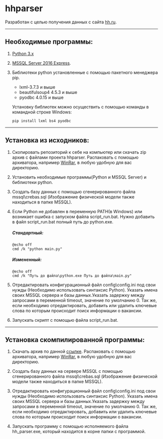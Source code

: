 # hhparser

Разработан с целью получения данных с сайта [hh.ru](http://hh.ru).

***

## Необходимые программы:

1) [Python 3.x](https://www.python.org/downloads/)

2) [MSSQL Server 2016 Express](https://www.microsoft.com/ru-ru/sql-server/sql-server-editions-express).

3) Библиотеки python установленные с помощью пакетного менеджера pip.
   - lxml-3.7.3 и выше
   - beautifulsoup4 4.5.3 и выше
   - pyodbc 4.0.15 и выше

   Установку библиотек можно осуществить с помощью команды в командной строке Windows:
   ```
   pip install lxml bs4 pyodbc
   ```
***

## Установка из исходников:

1) Скопировать репозиторий к себе на компьютер или скачать zip архив с файлами проекта hhparser. Распаковать с помощью архиватора, например [WinRar](http://www.win-rar.ru/download/), в любую удобную для вас директорию. 

2) Установить необходимые программы(Python и MSSQL Server) и библиотеки python.

3) Создать базу данных с помощью сгенерированного файла mssql\crebas.sql (Изображение физической модели также находиться в папке MSSQL).

4) Если Python не добавлен в переменную PATH(в Windows) или возникает ошибка с запуском файла script_run.bat. Нужно добавить в файл script_run.bat полный путь до python.exe.
   ##### Стандартный:
   ```
   @echo off
   cmd /k "python main.py"
   ```
   ##### Измененный:
   ```
   @echo off
   cmd /k "Путь до файла\python.exe Путь до файла\main.py"
   ```
5) Отредактировать конфигурационный файл config\config.ini под свои нужды (Необходимо использовать синтаксис Python). Указать имена своих MSSQL сервера и базы данных.Указать задержку между запросами в переменной timeout, значение по умолчанию 0. Так же, если необходимо отредактировать, добавить или удалить ключевые слова по которым происходит поиск информации о вакансии.

6) Запускать скрипт с помощью файла script_run.bat.

***

## Установка скомпилированной программы:

1) Скачать архив по данной [ссылке](https://yadi.sk/d/RKFvHf2r3Gadm3). Распаковать с помощью архиватора, например [WinRar](http://www.win-rar.ru/download/), в любую удобную для вас директорию.

2) Создать базу данных на сервере MSSQL с помощью сгенерированного файла mssql\crebas.sql (Изображение физической модели также находиться в папке MSSQL).

3) Отредактировать конфигурационный файл config\config.ini под свои нужды (Необходимо использовать синтаксис Python). Указать имена своих MSSQL сервера и базы данных.Указать задержку между запросами в переменной timeout, значение по умолчанию 0. Так же, если необходимо отредактировать, добавить или удалить ключевые слова по которым происходит поиск информации о вакансии.

4) Запускать программу с помощью исполняемого файла hh_parser.exe, который находится в корне папки с программой.
